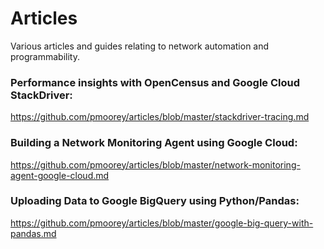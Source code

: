 # Articles

Various articles and guides relating to network automation and programmability.

### Performance insights with OpenCensus and Google Cloud StackDriver:
https://github.com/pmoorey/articles/blob/master/stackdriver-tracing.md

### Building a Network Monitoring Agent using Google Cloud:
https://github.com/pmoorey/articles/blob/master/network-monitoring-agent-google-cloud.md

### Uploading Data to Google BigQuery using Python/Pandas:
https://github.com/pmoorey/articles/blob/master/google-big-query-with-pandas.md

